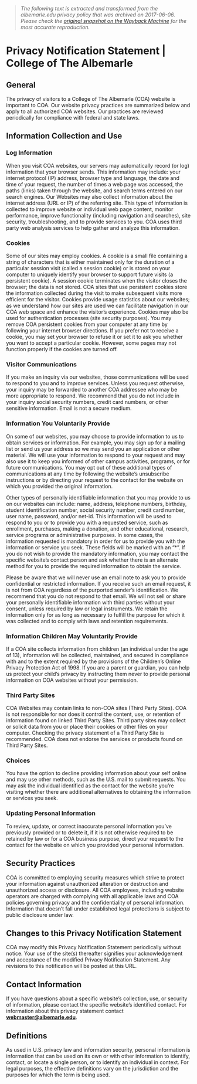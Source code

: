 > *The following text is extracted and transformed from the albemarle.edu privacy policy that was archived on 2017-06-06. Please check the [original snapshot on the Wayback Machine](https://web.archive.org/web/20170606075326id_/http%3A//www.albemarle.edu/about-us/privacy-notification-statement) for the most accurate reproduction.*

# Privacy Notification Statement | College of The Albemarle

## General

The privacy of visitors to a College of The Albemarle (COA) website is important to COA. Our website privacy practices are summarized below and apply to all authorized COA websites. Our practices are reviewed periodically for compliance with federal and state laws.

## Information Collection and Use

### Log Information

When you visit COA websites, our servers may automatically record (or log) information that your browser sends. This information may include: your internet protocol (IP) address, browser type and language, the date and time of your request, the number of times a web page was accessed, the paths (links) taken through the website, and search terms entered on our search engines. Our Websites may also collect information about the internet address (URL or IP) of the referring site. This type of information is collected to improve website or individual web page content, monitor performance, improve functionality (including navigation and searches), site security, troubleshooting, and to provide services to you. COA uses third party web analysis services to help gather and analyze this information.

### Cookies

Some of our sites may employ cookies. A cookie is a small file containing a string of characters that is either maintained only for the duration of a particular session visit (called a session cookie) or is stored on your computer to uniquely identify your browser to support future visits (a persistent cookie). A session cookie terminates when the visitor closes the browser; the data is not stored. COA sites that use persistent cookies store the information collected during the visit to make subsequent visits more efficient for the visitor. Cookies provide usage statistics about our websites; as we understand how our sites are used we can facilitate navigation in our COA web space and enhance the visitor’s experience. Cookies may also be used for authentication processes (site security purposes). You may remove COA persistent cookies from your computer at any time by following your internet browser directions. If you prefer not to receive a cookie, you may set your browser to refuse it or set it to ask you whether you want to accept a particular cookie. However, some pages may not function properly if the cookies are turned off.

### Visitor Communications

If you make an inquiry via our websites, those communications will be used to respond to you and to improve services. Unless you request otherwise, your inquiry may be forwarded to another COA addressee who may be more appropriate to respond. We recommend that you do not include in your inquiry social security numbers, credit card numbers, or other sensitive information. Email is not a secure medium.

### Information You Voluntarily Provide

On some of our websites, you may choose to provide information to us to obtain services or information. For example, you may sign up for a mailing list or send us your address so we may send you an application or other material. We will use your information to respond to your request and may also use it to keep you informed of other campus activities, programs, or for future communications. You may opt out of these additional types of communications at any time by following the website’s unsubscribe instructions or by directing your request to the contact for the website on which you provided the original information.

Other types of personally identifiable information that you may provide to us on our websites can include: name, address, telephone numbers, birthday, student identification number, social security number, credit card number, user name, password, and/or net-id. This information will be used to respond to you or to provide you with a requested service, such as enrollment, purchases, making a donation, and other educational, research, service programs or administrative purposes. In some cases, the information requested is mandatory in order for us to provide you with the information or service you seek. These fields will be marked with an “*”. If you do not wish to provide the mandatory information, you may contact the specific website’s contact person and ask whether there is an alternate method for you to provide the required information to obtain the service.

Please be aware that we will never use an email note to ask you to provide confidential or restricted information. If you receive such an email request, it is not from COA regardless of the purported sender’s identification. We recommend that you do not respond to that email. We will not sell or share your personally identifiable information with third parties without your consent, unless required by law or legal instruments. We retain the information only for as long as necessary to fulfill the purpose for which it was collected and to comply with laws and retention requirements.

### Information Children May Voluntarily Provide

If a COA site collects information from children (an individual under the age of 13), information will be collected, maintained, and secured in compliance with and to the extent required by the provisions of the Children’s Online Privacy Protection Act of 1998. If you are a parent or guardian, you can help us protect your child’s privacy by instructing them never to provide personal information on COA websites without your permission.

### Third Party Sites

COA Websites may contain links to non-COA sites (Third Party Sites). COA is not responsible for nor does it control the content, use, or retention of information found on linked Third Party Sites. Third party sites may collect or solicit data from you or place their cookies or other files on your computer. Checking the privacy statement of a Third Party Site is recommended. COA does not endorse the services or products found on Third Party Sites.

### Choices

You have the option to decline providing information about your self online and may use other methods, such as the U.S. mail to submit requests. You may ask the individual identified as the contact for the website you’re visiting whether there are additional alternatives to obtaining the information or services you seek.

### Updating Personal Information

To review, update, or correct inaccurate personal information you’ve previously provided or to delete it, if it is not otherwise required to be retained by law or for a COA business purpose, direct your request to the contact for the website on which you provided your personal information.

## Security Practices

COA is committed to employing security measures which strive to protect your information against unauthorized alteration or destruction and unauthorized access or disclosure. All COA employees, including website operators are charged with complying with all applicable laws and COA policies governing privacy and the confidentiality of personal information. Information that doesn’t fall under established legal protections is subject to public disclosure under law.

## Changes to this Privacy Notification Statement

COA may modify this Privacy Notification Statement periodically without notice. Your use of the site(s) thereafter signifies your acknowledgement and acceptance of the modified Privacy Notification Statement. Any revisions to this notification will be posted at this URL.

## Contact Information

If you have questions about a specific website’s collection, use, or security of information, please contact the specific website’s identified contact. For information about this privacy statement contact  **webmaster@albemarle.edu**.

## Definitions

As used in U.S. privacy law and information security, personal information is information that can be used on its own or with other information to identify, contact, or locate a single person, or to identify an individual in context. For legal purposes, the effective definitions vary on the jurisdiction and the purposes for which the term is being used.
